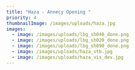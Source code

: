 ```yaml
---
title: "Haza - Annecy Opening "
priority: 4
thumbnailImage: /images/uploads/haza.jpg
images:
  - image: /images/uploads/lbg_sh040_done.png
  - image: /images/uploads/lbg_sh020_done.png
  - image: /images/uploads/lbg_sh090_done.png
  - image: /images/uploads/haza_stb.jpg
  - image: /images/uploads/haza_vis_dev.jpg
---
```

